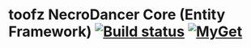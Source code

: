 # toofz NecroDancer Core (Entity Framework) [![Build status](https://ci.appveyor.com/api/projects/status/cowbksjnikl2928m/branch/master?svg=true)](https://ci.appveyor.com/project/leonard-thieu/toofz-necrodancer-entityframework/branch/master) [![MyGet](https://img.shields.io/myget/toofz/v/toofz.NecroDancer.EntityFramework.svg)](https://www.myget.org/feed/toofz/package/nuget/toofz.NecroDancer.EntityFramework)
